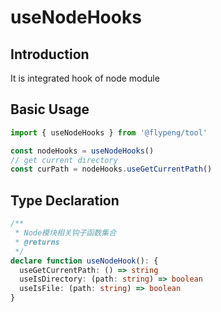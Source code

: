 # useNodeHooks

## Introduction

It is integrated hook of node module

## Basic Usage

```ts
import { useNodeHooks } from '@flypeng/tool'

const nodeHooks = useNodeHooks()
// get current directory
const curPath = nodeHooks.useGetCurrentPath()
```

## Type Declaration

```ts
/**
 * Node模块相关钩子函数集合
 * @returns
 */
declare function useNodeHook(): {
  useGetCurrentPath: () => string
  useIsDirectory: (path: string) => boolean
  useIsFile: (path: string) => boolean
}
```
